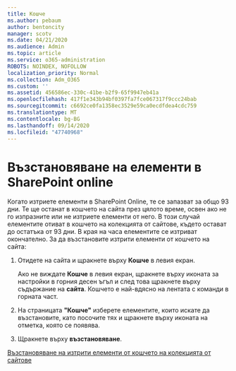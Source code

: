 ```yaml
---
title: Кошче
ms.author: pebaum
author: bentoncity
manager: scotv
ms.date: 04/21/2020
ms.audience: Admin
ms.topic: article
ms.service: o365-administration
ROBOTS: NOINDEX, NOFOLLOW
localization_priority: Normal
ms.collection: Adm_O365
ms.custom: ''
ms.assetid: 456586ec-330c-41be-b2f9-65f9947eb41a
ms.openlocfilehash: 417f1e343b94bf0397fa7fce067317f9ccc24bab
ms.sourcegitcommit: c6692ce0fa1358ec3529e59ca0ecdfdea4cdc759
ms.translationtype: MT
ms.contentlocale: bg-BG
ms.lasthandoff: 09/14/2020
ms.locfileid: "47740968"
---
```

# <a name="restore-items-in-sharepoint-online"></a>Възстановяване на елементи в SharePoint online

Когато изтриете елементи в SharePoint Online, те се запазват за общо 93 дни. Те ще останат в кошчето на сайта през цялото време, освен ако не го изпразните или не изтриете елементи от него. В този случай елементите отиват в кошчето на колекцията от сайтове, където остават до остатъка от 93 дни. В края на часа елементите се изтриват окончателно. За да възстановите изтрити елементи от кошчето на сайта:
  
1. Отидете на сайта и щракнете върху **Кошче** в левия екран. 
    
    Ако не виждате **Кошче** в левия екран, щракнете върху иконата за настройки в горния десен ъгъл и след това щракнете върху съдържание на **сайта**. Кошчето е най-вдясно на лентата с команди в горната част.
    
2. На страницата **"Кошче"** изберете елементите, които искате да възстановите, като посочите тях и щракнете върху иконата на отметка, която се появява. 
    
3. Щракнете върху **възстановяване**.
    
[Възстановяване на изтрити елементи от кошчето на колекцията от сайтове](https://go.microsoft.com/fwlink/?linkid=866439)
  

